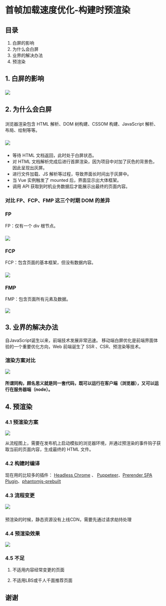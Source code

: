 # 首帧加载速度优化-构建时预渲染

## 目录

1. 白屏的影响
2. 为什么会白屏
3. 业界的解决办法
4. 预渲染

## 1. 白屏的影响

###  

![](https://raw.githubusercontent.com/jingle1267/image-host/master/2020/04/28-13-56-50-web_performance_affects.png)

## 2. 为什么会白屏

###  

浏览器渲染包含 HTML 解析、DOM 树构建、CSSOM 构建、JavaScript 解析、布局、绘制等等。

###  

![](https://raw.githubusercontent.com/jingle1267/image-host/master/2020/04/28-11-15-56-html_render_process.png)

### 

- 等待 HTML 文档返回，此时处于白屏状态。
- 对 HTML 文档解析完成后进行首屏渲染，因为项目中对加了灰色的背景色，因此呈现出灰屏。
- 进行文件加载、JS 解析等过程，导致界面长时间出于灰屏中。
- 当 Vue 实例触发了 mounted 后，界面显示出大体框架。
- 调用 API 获取到时机业务数据后才能展示出最终的页面内容。

### 对比 FP、FCP、FMP 这三个时期 DOM 的差异

### FP

FP：仅有一个 div 根节点。

### 

![](https://raw.githubusercontent.com/jingle1267/image-host/master/2020/04/28-14-49-33-html_fp.png)

### FCP

FCP：包含页面的基本框架，但没有数据内容。

###  

![](https://raw.githubusercontent.com/jingle1267/image-host/master/2020/04/28-14-50-09-html_fcp.png)

### FMP

FMP：包含页面所有元素及数据。

####  

![](https://raw.githubusercontent.com/jingle1267/image-host/master/2020/04/28-14-50-27-html_fmp.png)

## 3. 业界的解决办法

自JavaScript诞生以来，前端技术发展非常迅速。
移动端白屏优化是前端界面体验的一个重要优化方向，Web 前端诞生了 SSR 、CSR、预渲染等技术。

### 渲染方案对比

![](https://raw.githubusercontent.com/jingle1267/image-host/master/2020/05/07-09-59-22-Screen%20Shot%202020-05-07%20at%209.55.44%20AM.png)

#### 所谓同构，顾名思义就是同一套代码，既可以运行在客户端（浏览器），又可以运行在服务器端（node）。

## 4. 预渲染

### 4.1 预渲染方案

![](https://raw.githubusercontent.com/jingle1267/image-host/master/2020/04/28-14-54-09-html_prerender_process.png)

从流程图上，需要在发布机上启动模拟的浏览器环境，并通过预渲染的事件钩子获取当前的页面内容，生成最终的 HTML 文件。

### 4.2 构建时编译

现在用的比较多的插件： [Headless Chrome](https://developers.google.com/web/updates/2017/04/headless-chrome) 、 [Puppeteer](https://github.com/GoogleChrome/puppeteer)、[Prerender SPA Plugin](https://www.npmjs.com/package/prerender-spa-plugin)、[phantomjs-prebuilt](https://www.npmjs.com/package/phantomjs-prebuilt)

### 4.3 流程变更

![](https://raw.githubusercontent.com/jingle1267/image-host/master/2020/04/29-11-30-26-fe_process.png)

### 

预渲染的时候，静态资源没有上线CDN，需要先通过请求劫持处理

### 4.4 预渲染效果

![](https://raw.githubusercontent.com/jingle1267/image-host/master/2020/04/29-11-39-55-fe_fcp_performance.png)

### 4.5 不足

1. 不适用内容经常变更的页面

2. 不适用LBS或千人千面推荐页面

## 谢谢


